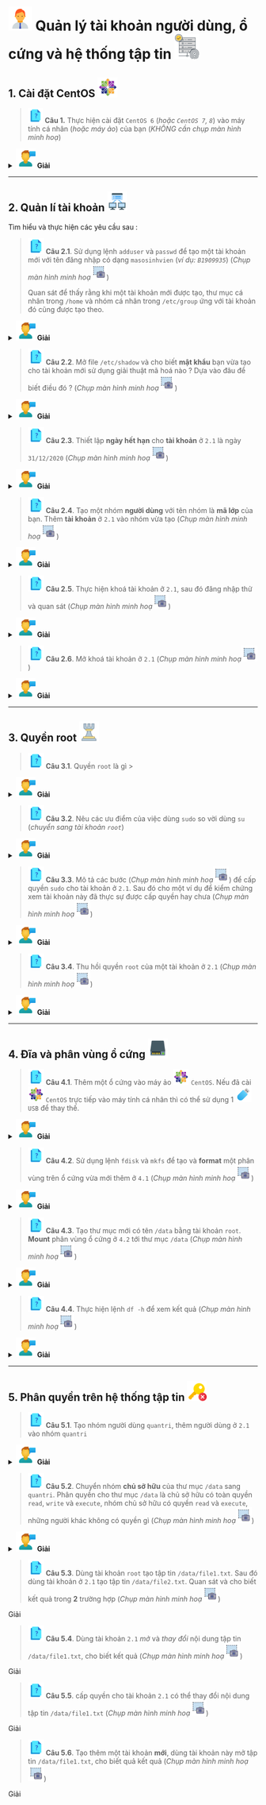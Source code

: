 # ![icons8-manager.png](https://raw.githubusercontent.com/Zenfection/Image/master/2021/03/17-20-04-53-icons8-manager.png) Quản lý tài khoản người dùng, ổ cứng và hệ thống tập tin ![EXPERT SYSTEM.png](https://raw.githubusercontent.com/Zenfection/Image/master/2021/03/17-20-05-27-EXPERT%20SYSTEM.png)

## 1. Cài đặt CentOS <img src="https://raw.githubusercontent.com/Zenfection/Image/master/2021/03/17-20-13-14-icons8-centos.png" title="" alt="icons8-centos.png" width="40">

> <img src="https://raw.githubusercontent.com/Zenfection/Image/master/2021/03/17-20-06-29-icons8-questions.png" title="" alt="icons8-questions.png" width="30"> **Câu 1.** Thực hiện cài đặt `CentOS 6` (*hoặc `CentOS 7`, `8`*) vào máy tính cá nhân (*hoặc máy ảo*) của bạn (*KHÔNG cần chụp màn hình minh hoạ*)

<details>
<summary><b><img src="https://raw.githubusercontent.com/Zenfection/Image/master/2021/03/08-16-44-05-icons8-consultation.png" width ="40"> Giải</b></summary>

<br>

Link file ISO [CentOS 8](https://www.centos.org/download/)

</details>

---

## 2. Quản lí tài khoản <img src="https://raw.githubusercontent.com/Zenfection/Image/master/2021/03/18-20-33-54-icons8-networking_manager.png" title="" alt="icons8-networking_manager.png" width="40">

Tìm hiểu và thực hiện các yêu cầu sau : 

> ![icons8-questions.png](https://raw.githubusercontent.com/Zenfection/Image/master/2021/03/17-20-14-01-icons8-questions.png) **Câu 2.1**. Sử dụng lệnh `adduser` và `passwd` để tạo một tài khoản mới với tên đăng nhập có dạng `masosinhvien` (*ví dụ: `B1909935`*)  (*Chụp màn hình minh hoạ*![icons8-screenshot.png](https://raw.githubusercontent.com/Zenfection/Image/master/2021/03/17-20-16-22-icons8-screenshot.png))
> 
> Quan sát để thấy rằng khi một tài khoản mới được tạo, thư mục cá nhân trong `/home` và nhóm cá nhân trong `/etc/group` ứng với tài khoản đó cũng được tạo theo.

<details>
<summary><b><img src="https://raw.githubusercontent.com/Zenfection/Image/master/2021/03/08-16-44-05-icons8-consultation.png" width ="40"> Giải</b></summary>

<br>

- Sử dụng tài khoản `root` để tạo người dùng mới như sau : 

![8c66dc280146f318aa571.jpg](https://raw.githubusercontent.com/Zenfection/Image/master/2021/03/28-16-00-36-8c66dc280146f318aa571.jpg)

- Sử dụng lệnh `ls` hiển thị danh sách các file trong thư mục : 
  
  ![9a13345ce9321b6c42232.jpg](https://raw.githubusercontent.com/Zenfection/Image/master/2021/03/28-16-00-41-9a13345ce9321b6c42232.jpg)

- Sử dụng lệnh `cat` để xem nội dung bên trong file : 
  
  ![8c6c7d23a04d52130b5c4.jpg](https://raw.githubusercontent.com/Zenfection/Image/master/2021/03/28-16-00-34-8c6c7d23a04d52130b5c4.jpg)
  
  ![fd15315aec341e6a47253.jpg](https://raw.githubusercontent.com/Zenfection/Image/master/2021/03/28-16-29-14-fd15315aec341e6a47253.jpg)

</details>

> ![icons8-questions.png](https://raw.githubusercontent.com/Zenfection/Image/master/2021/03/17-20-14-01-icons8-questions.png) **Câu 2.2**. Mở file `/etc/shadow` và cho biết **mật khẩu** bạn vừa tạo cho tài khoản mới sử dụng giải thuật mã hoá nào ? Dựa vào đâu để biết điều đó ? (*Chụp màn hình minh hoạ*![icons8screenshotpng](https://raw.githubusercontent.com/Zenfection/Image/master/2021/03/17-20-16-22-icons8-screenshot.png))

<details>
<summary><b><img src="https://raw.githubusercontent.com/Zenfection/Image/master/2021/03/08-16-44-05-icons8-consultation.png" width ="40"> Giải</b></summary>

<br>

Sử dụng lệnh `cat` để xem nội dung bên trong file : 

![2a04a263790d8b53d21c.jpg](https://raw.githubusercontent.com/Zenfection/Image/master/2021/03/28-16-01-12-2a04a263790d8b53d21c.jpg)

![078991ee4a80b8dee191.png](https://raw.githubusercontent.com/Zenfection/Image/master/2021/03/28-16-32-01-078991ee4a80b8dee191.png)

==> ![icons8-centos.png](https://raw.githubusercontent.com/Zenfection/Image/master/2021/03/28-16-40-46-icons8-centos.png)`CentOS` sử dụng <img src="https://raw.githubusercontent.com/Zenfection/Image/master/2021/03/28-16-40-55-sha512.png" title="" alt="sha512.png" width="30">`SHA512` để mã hoá mật khẩu, vì có ký hiệu `$6` trước dãy mật khẩu đã mã hoá 

</details>

> ![icons8questionspng](https://raw.githubusercontent.com/Zenfection/Image/master/2021/03/17-20-14-01-icons8-questions.png) **Câu 2.3**. Thiết lập **ngày hết hạn** cho **tài khoản** ở `2.1` là ngày `31/12/2020` (*Chụp màn hình minh hoạ*![icons8screenshotpng](https://raw.githubusercontent.com/Zenfection/Image/master/2021/03/17-20-16-22-icons8-screenshot.png))

<details>
<summary><b><img src="https://raw.githubusercontent.com/Zenfection/Image/master/2021/03/08-16-44-05-icons8-consultation.png" width ="40"> Giải</b></summary>

<br>

Sử dụng (Yêu cầu người dùng `root`) : 

- `usermod -e <date> <user>` : đặt ngày hết hạn cho tài khoản cụ thể
- `chage -l <user>` : Hiển thị thông tin hết hạn tài khoản cụ thể

![f58088d2acbb5ee507aa.jpg](https://raw.githubusercontent.com/Zenfection/Image/master/2021/03/28-16-43-22-f58088d2acbb5ee507aa.jpg)

</details>

> ![icons8questionspng](https://raw.githubusercontent.com/Zenfection/Image/master/2021/03/17-20-14-01-icons8-questions.png) **Câu 2.4**. Tạo một nhóm **người dùng** với tên nhóm là **mã lớp** của bạn. Thêm **tài khoản** ở `2.1` vào nhóm vừa tạo (*Chụp màn hình minh hoạ*![icons8screenshotpng](https://raw.githubusercontent.com/Zenfection/Image/master/2021/03/17-20-16-22-icons8-screenshot.png))

<details>
<summary><b><img src="https://raw.githubusercontent.com/Zenfection/Image/master/2021/03/08-16-44-05-icons8-consultation.png" width ="40"> Giải</b></summary>

<br>

Sử dụng  (*yêu cầu người dùng `root`*) : 

- `groupadd <group>` : thêm nhóm người dùng
- `usermod -a -G <group> <user>`  : thêm người dùng vào nhóm
- `groups <user>` : Kiểm tra người dùng thuộc tất cả nhóm nào

![473b60074d6ebf30e67f.jpg](https://raw.githubusercontent.com/Zenfection/Image/master/2021/03/28-16-44-59-473b60074d6ebf30e67f.jpg) 

</details>

> ![icons8questionspng](https://raw.githubusercontent.com/Zenfection/Image/master/2021/03/17-20-14-01-icons8-questions.png) **Câu 2.5**. Thực hiện khoá tài khoản ở `2.1`, sau đó đăng nhập thử và quan sát (*Chụp màn hình minh hoạ*![icons8screenshotpng](https://raw.githubusercontent.com/Zenfection/Image/master/2021/03/17-20-16-22-icons8-screenshot.png))

<details>
<summary><b><img src="https://raw.githubusercontent.com/Zenfection/Image/master/2021/03/08-16-44-05-icons8-consultation.png" width ="40"> Giải</b></summary>

<br>

Sử dụng (*yêu cầu người dùng `root`*) : 

- `usermod -L <user>` : khoá tài khoản người dùng
  
  ![a308236c4805ba5be314.jpg](https://raw.githubusercontent.com/Zenfection/Image/master/2021/03/28-16-49-24-a308236c4805ba5be314.jpg)
  
  > ⚠️ Sau khi **khoá tài khoản**, chuỗi mật khẩu mã hoá sẽ thêm `!` vào trước.
  > 
  > ![b5dac547ca2e3870613f.jpg](https://raw.githubusercontent.com/Zenfection/Image/master/2021/03/28-16-51-20-b5dac547ca2e3870613f.jpg)

- Sử dụng lệnh `su` để chuyển tài khoản : 
  
  ![465051cd5ea4acfaf5b5.jpg](https://raw.githubusercontent.com/Zenfection/Image/master/2021/03/28-16-53-13-465051cd5ea4acfaf5b5.jpg)
  
  > ⚠️ Ở ![icons8-centos.png](https://raw.githubusercontent.com/Zenfection/Image/master/2021/03/28-16-40-46-icons8-centos.png) `CentOS 8` khi ta **khoá tài khoản**, màn hình đăng nhập sẽ không có tài khoản đã khoá  
  > 
  > <img src="https://raw.githubusercontent.com/Zenfection/Image/master/2021/03/28-16-54-32-499567e10988fbd6a299.jpg" title="" alt="499567e10988fbd6a299.jpg" width="243">

</details>

> ![icons8questionspng](https://raw.githubusercontent.com/Zenfection/Image/master/2021/03/17-20-14-01-icons8-questions.png) **Câu 2.6**. Mở khoá tài khoản ở `2.1` (*Chụp màn hình minh hoạ*![icons8screenshotpng](https://raw.githubusercontent.com/Zenfection/Image/master/2021/03/17-20-16-22-icons8-screenshot.png))

<details>
<summary><b><img src="https://raw.githubusercontent.com/Zenfection/Image/master/2021/03/08-16-44-05-icons8-consultation.png" width ="40"> Giải</b></summary>

<br>

Sử dụng (*yêu cầu tài khoản `root`*) : 

- `usermod -U <user>` : Mở khoá tài khoản
  
  ![53535b7a3013c24d9b02.jpg](https://raw.githubusercontent.com/Zenfection/Image/master/2021/03/28-16-57-45-53535b7a3013c24d9b02.jpg)
  
  > ⚠️ Sau khi  **mớ khoá**, chuỗi mật khẩu sẽ xoá đi `!` trước nó ==> trở lại như xưa

- Sử dụng lệnh `su` để chuyển đổi tài khoản (*từ tài khoản thường*) : 
  
  ![0dc2abebc08232dc6b93.jpg](https://raw.githubusercontent.com/Zenfection/Image/master/2021/03/28-16-59-02-0dc2abebc08232dc6b93.jpg)
  
  > ⚠️ Màn hình đăng nhập đã hiện thị tài khoản 
  > 
  > <img title="" src="https://raw.githubusercontent.com/Zenfection/Image/master/2021/03/28-16-59-32-8ad527cc4aa5b8fbe1b4.jpg" alt="8ad527cc4aa5b8fbe1b4.jpg" width="292">

</details>

---

## 3. Quyền root <img src="https://raw.githubusercontent.com/Zenfection/Image/master/2021/03/18-20-40-22-icons8-rook.png" title="" alt="icons8-rook.png" width="40">

> ![icons8questionspng](https://raw.githubusercontent.com/Zenfection/Image/master/2021/03/17-20-14-01-icons8-questions.png) **Câu 3.1**. Quyền `root` là gì > 

<details>
<summary><b><img src="https://raw.githubusercontent.com/Zenfection/Image/master/2021/03/08-16-44-05-icons8-consultation.png" width ="40"> Giải</b></summary>

<br>

Quyền `root` là quyền thực thi cao dưới người quản trị cao nhất.

</details>

> ![icons8questionspng](https://raw.githubusercontent.com/Zenfection/Image/master/2021/03/17-20-14-01-icons8-questions.png) **Câu 3.2**. Nêu các ưu điểm của việc dùng `sudo` so vời dùng `su` (*chuyển sang tài khoản `root`*)

<details>
<summary><b><img src="https://raw.githubusercontent.com/Zenfection/Image/master/2021/03/08-16-44-05-icons8-consultation.png" width ="40"> Giải</b></summary>

<br>

Có sự khác biệt lớn giữa các lệnh **`su`** và **`sudo`**:

- **`su`** chuyển bạn sang **tài khoản người dùng `root`**.
- **`sudo`** chạy lệnh với **đặc quyền `root`**.

Về cơ bản, **`sudo`** là một **binary setuid** là thực hiện lệnh **`root`** thay mặt người dùng uỷ quyền khác.

</details>

> ![icons8questionspng](https://raw.githubusercontent.com/Zenfection/Image/master/2021/03/17-20-14-01-icons8-questions.png) **Câu 3.3**. Mô tả các bước (*Chụp màn hình minh hoạ*![icons8screenshotpng](https://raw.githubusercontent.com/Zenfection/Image/master/2021/03/17-20-16-22-icons8-screenshot.png)) để cấp quyền `sudo` cho tài khoản ở `2.1`. Sau đó cho một ví dụ để kiểm chứng xem tài khoản này đã thực sự được cấp quyền hay chưa (*Chụp màn hình minh hoạ*![icons8screenshotpng](https://raw.githubusercontent.com/Zenfection/Image/master/2021/03/17-20-16-22-icons8-screenshot.png))

<details>
<summary><b><img src="https://raw.githubusercontent.com/Zenfection/Image/master/2021/03/08-16-44-05-icons8-consultation.png" width ="40"> Giải</b></summary>

<br>

Để cho riêng người dùng quyền truy cập **`root`**, bạn cần thêm người dùng vào nhóm quyền truy cập **`root`**.

- **B1** : Gõ lệnh `visudo` dưới tài khoản `root` 
  
  ![7cf08edccfb43dea64a5.jpg](https://raw.githubusercontent.com/Zenfection/Image/master/2021/03/28-17-05-59-7cf08edccfb43dea64a5.jpg)

- **B2** : Kéo xuống tìm và chỉnh sửa như sau : 
  
  ![cf8f86a2c7ca35946cdb.jpg](https://raw.githubusercontent.com/Zenfection/Image/master/2021/03/28-17-08-32-cf8f86a2c7ca35946cdb.jpg) 
  
  > 💡 Tuy nhiên tôi khuyên bạn nên cấp quyền `root` cho `group`, vì ta có thể dễ dàng quản lí nó, `CentOS 8` đã tạo cho ta sẵn nhóm `wheel`

- **B3**: Thêm tài khoản vào nhóm `wheel` : 
  
  ![d57f9451d53927677e28.jpg](https://raw.githubusercontent.com/Zenfection/Image/master/2021/03/28-17-09-44-d57f9451d53927677e28.jpg)

==> Vậy là đã xong các bước cấp quyền `root` cho tài khoản , thử như sau : 

> ![eca6a488e5e017be4ef1.jpg](https://raw.githubusercontent.com/Zenfection/Image/master/2021/03/28-17-14-26-eca6a488e5e017be4ef1.jpg)
> 
> ![dd1c8732c65a34046d4b.jpg](https://raw.githubusercontent.com/Zenfection/Image/master/2021/03/28-17-14-33-dd1c8732c65a34046d4b.jpg)
> 
> ==> Vậy là chúng ta không cần tài khoản `root` vẫn có thể vào file `/etc/shadow`

</details>

> ![icons8questionspng](https://raw.githubusercontent.com/Zenfection/Image/master/2021/03/17-20-14-01-icons8-questions.png) **Câu 3.4**. Thu hồi quyền `root` của một tài khoản ở `2.1` (*Chụp màn hình minh hoạ*![icons8screenshotpng](https://raw.githubusercontent.com/Zenfection/Image/master/2021/03/17-20-16-22-icons8-screenshot.png))

<details>
<summary><b><img src="https://raw.githubusercontent.com/Zenfection/Image/master/2021/03/08-16-44-05-icons8-consultation.png" width ="40"> Giải</b></summary>

<br>

Sử dụng `gpasswd -d &lt;user&gt; &lt;group&gt;` : Xoá người dùng ra khỏi nhóm

![6458a4abefc31d9d44d2.jpg](https://raw.githubusercontent.com/Zenfection/Image/master/2021/03/28-17-17-33-6458a4abefc31d9d44d2.jpg)

==> Vậy là đã thu hồi quyền `root` cho tài khoản, thử như sau : 

> ![51cca93fe25710094946.jpg](https://raw.githubusercontent.com/Zenfection/Image/master/2021/03/28-17-17-37-51cca93fe25710094946.jpg)
> 
> ==> Vậy là tài khoản `B1909935_CTU` không thể truy cập vào file `/etc/shadow`

</details>

---

## 4. Đĩa và phân vùng ổ cứng <img src="https://raw.githubusercontent.com/Zenfection/Image/master/2021/03/18-20-43-48-icons8-ssd.png" title="" alt="icons8-ssd.png" width="40">

> ![icons8questionspng](https://raw.githubusercontent.com/Zenfection/Image/master/2021/03/17-20-14-01-icons8-questions.png) **Câu 4.1**. Thêm một ổ cứng vào máy ảo ![icons8-centos.png](https://raw.githubusercontent.com/Zenfection/Image/master/2021/03/18-20-45-54-icons8-centos.png) `CentOS`. Nếu đã cài ![icons8-centos.png](https://raw.githubusercontent.com/Zenfection/Image/master/2021/03/18-20-45-54-icons8-centos.png) `CentOS` trực tiếp vào máy tính cá nhân thì có thể sử dụng  1 ![icons8-usb_memory_stick.png](https://raw.githubusercontent.com/Zenfection/Image/master/2021/03/18-20-45-37-icons8-usb_memory_stick.png)`USB` để thay thế.

<details>
<summary><b><img src="https://raw.githubusercontent.com/Zenfection/Image/master/2021/03/08-16-44-05-icons8-consultation.png" width ="40"> Giải</b></summary>

<br>

Cắm ![icons8usbmemorystickpng](https://raw.githubusercontent.com/Zenfection/Image/master/2021/03/18-20-45-37-icons8-usb_memory_stick.png)`USB` vào máy và gõ lệnh `sudo fdisk -l` để xem thiết bị : 

![196b4ebaa3d2518c08c3.jpg](https://raw.githubusercontent.com/Zenfection/Image/master/2021/03/28-17-21-45-196b4ebaa3d2518c08c3.jpg)

![78247bb4b6dc44821dcd.jpg](https://raw.githubusercontent.com/Zenfection/Image/master/2021/03/28-17-22-30-78247bb4b6dc44821dcd.jpg)

==> Vậy ![icons8usbmemorystickpng](https://raw.githubusercontent.com/Zenfection/Image/master/2021/03/18-20-45-37-icons8-usb_memory_stick.png)`USB` của ta là `/dev/sde` và có dung lượng `14.3GB` 

</details>

>  ![icons8questionspng](https://raw.githubusercontent.com/Zenfection/Image/master/2021/03/17-20-14-01-icons8-questions.png) **Câu 4.2**. Sử dụng lệnh `fdisk` và `mkfs` để tạo và **format** một phân vùng trên ổ cứng vừa mới thêm ở `4.1` (*Chụp màn hình minh hoạ*![icons8screenshotpng](https://raw.githubusercontent.com/Zenfection/Image/master/2021/03/17-20-16-22-icons8-screenshot.png))

<details>
<summary><b><img src="https://raw.githubusercontent.com/Zenfection/Image/master/2021/03/08-16-44-05-icons8-consultation.png" width ="40"> Giải</b></summary>

<br>

**B1** : Gõ lệnh `fdisk <đưỡng dẫn ổ cứng>`

![b80fcc8201eaf3b4aafb.jpg](https://raw.githubusercontent.com/Zenfection/Image/master/2021/03/28-21-25-57-b80fcc8201eaf3b4aafb.jpg)

> 💡 Gõ `m` để đọc hướng dẫn 
> 
> ==> Nếu ố cứng có dữ liệu hãy gõ `d` để xoá ổ cứng

**B2** : Gõ `n` để tạo phân vùng mới

![00371ca1d1c923977ad8 (1).jpg](https://raw.githubusercontent.com/Zenfection/Image/master/2021/03/28-20-16-12-00371ca1d1c923977ad8%20(1).jpg)

**B3:** Gõ `w` để ghi phân vùng 

![bb709fe6528ea0d0f99f.jpg](https://raw.githubusercontent.com/Zenfection/Image/master/2021/03/28-20-16-35-bb709fe6528ea0d0f99f.jpg)

==> Đã tạo xong phân vùng cần thiết  ![icons8-checkmark.png](https://raw.githubusercontent.com/Zenfection/Image/master/2021/03/28-20-19-20-icons8-checkmark.png)

> 💡 Kiểm tra bằng cách gõ `fdisk -l <đường dẫn ổ cứng>`
> 
> ![97f5187ed51627487e07.jpg](https://raw.githubusercontent.com/Zenfection/Image/master/2021/03/28-20-16-09-97f5187ed51627487e07.jpg)

Sử dụng lệnh `mkfs.<chuẩn file system> <đưỡng dẫn ổ cứng>` để **format** ổ cứng theo chuẩn `file system` mình muốn : 

![37b6493a8452760c2f43.jpg](https://raw.githubusercontent.com/Zenfection/Image/master/2021/03/28-20-16-05-37b6493a8452760c2f43.jpg)

</details>

> ![icons8questionspng](https://raw.githubusercontent.com/Zenfection/Image/master/2021/03/17-20-14-01-icons8-questions.png) **Câu 4.3**. Tạo thư mục mới có tên `/data` bằng tài khoản `root`. **Mount** phân vùng ổ cứng ở `4.2` tới thư mục `/data` (*Chụp màn hình minh hoạ*![icons8screenshotpng](https://raw.githubusercontent.com/Zenfection/Image/master/2021/03/17-20-16-22-icons8-screenshot.png))

<details>
<summary><b><img src="https://raw.githubusercontent.com/Zenfection/Image/master/2021/03/08-16-44-05-icons8-consultation.png" width ="40"> Giải</b></summary>

<br>

Sử dụng (*yêu cầu tài khoản `root`*)

- `mkdir` : tạo thư mục
- `mount <đưỡng dẫn ổ cứng> <đưỡng dẫn thư mục>` : Gắn ổ cứng vào đường dẫn cụ thể

![c3d6965b5b33a96df022.jpg](https://raw.githubusercontent.com/Zenfection/Image/master/2021/03/28-21-15-12-c3d6965b5b33a96df022.jpg)

</details>

> ![icons8questionspng](https://raw.githubusercontent.com/Zenfection/Image/master/2021/03/17-20-14-01-icons8-questions.png) **Câu 4.4**. Thực hiện lệnh `df -h` để xem kết quả (*Chụp màn hình minh hoạ*![icons8screenshotpng](https://raw.githubusercontent.com/Zenfection/Image/master/2021/03/17-20-16-22-icons8-screenshot.png))

<details>
<summary><b><img src="https://raw.githubusercontent.com/Zenfection/Image/master/2021/03/08-16-44-05-icons8-consultation.png" width ="40"> Giải</b></summary>

<br>

![8942f4cf39a7cbf992b6.jpg](https://raw.githubusercontent.com/Zenfection/Image/master/2021/03/28-21-27-18-8942f4cf39a7cbf992b6.jpg)

> 💡Ổ cứng `/dev/sde` có `15G`, khả dụng `14G` và đã sử dụng `41M(1%)` đã được mount vào trong `/data`

</details>

---

## 5. Phân quyền trên hệ thống tập tin <img src="https://raw.githubusercontent.com/Zenfection/Image/master/2021/03/18-20-49-01-icons8-remove_key.png" title="" alt="icons8-remove_key.png" width="40">

> ![icons8questionspng](https://raw.githubusercontent.com/Zenfection/Image/master/2021/03/17-20-14-01-icons8-questions.png) **Câu 5.1**. Tạo nhóm người dùng `quantri`, thêm người dùng ở `2.1` vào nhóm `quantri`

<details>
<summary><b><img src="https://raw.githubusercontent.com/Zenfection/Image/master/2021/03/08-16-44-05-icons8-consultation.png" width ="40"> Giải</b></summary>

<br>

Làm theo câu [2.4](https://github.com/Zenfection/CTU/blob/main/HocPhan/CT179-Quan_tri_he_thong/Thuchanh/buoi2.md#2-quản-lí-tài-khoản-) trên : 

![d0e5c2e90b81f9dfa090.png](https://raw.githubusercontent.com/Zenfection/Image/master/2021/03/28-21-30-11-d0e5c2e90b81f9dfa090.png)

</details>

> ![icons8questionspng](https://raw.githubusercontent.com/Zenfection/Image/master/2021/03/17-20-14-01-icons8-questions.png) **Câu 5.2**. Chuyển nhóm **chủ sỡ hữu** của thư mục `/data` sang `quantri`. Phân quyền cho thư mục `/data` là chủ sở hữu có toàn quyền `read`, `write` và `execute`, nhóm chủ sở hữu có quyền `read` và `execute`, những người khác không có quyền gì (*Chụp màn hình minh hoạ*![icons8screenshotpng](https://raw.githubusercontent.com/Zenfection/Image/master/2021/03/17-20-16-22-icons8-screenshot.png))

<details>
<summary><b><img src="https://raw.githubusercontent.com/Zenfection/Image/master/2021/03/08-16-44-05-icons8-consultation.png" width ="40"> Giải</b></summary>

<br>

- Sử dụng lệnh `chgrp <group> <đưỡng dẫn>` : thay đổi nhóm sử dụng cho thư mục cụ thể 
  
  ![8225745b5d30af6ef621.png](https://raw.githubusercontent.com/Zenfection/Image/master/2021/03/28-21-37-16-8225745b5d30af6ef621.png)
  
  > 💡 Như bạn đã thấy quyền sở hữu nhóm đổi qua `quantri`
- Sử dụng lệnh `chmod <option> <đưỡng dẫn thư mục>` : thay đổi quyền cho thư mục
  
  ![4243ac3d855677082e47.png](https://raw.githubusercontent.com/Zenfection/Image/master/2021/03/28-21-37-15-4243ac3d855677082e47.png)
  
  > 💡 Như bạn đã thấy  : 
  > - `drwxr` là toàn quyền cho `user`
  > - `x` là quyền thực thi cho `group` 
  > - `---` là không có quyền gì cho `other`

</details>

> ![icons8questionspng](https://raw.githubusercontent.com/Zenfection/Image/master/2021/03/17-20-14-01-icons8-questions.png) **Câu 5.3**. Dùng tài khoản `root` tạo tập tin `/data/file1.txt`. Sau đó dùng tài khoản ở `2.1` tạo tập tin `/data/file2.txt`. Quan sát và cho biết kết quả trong **2** trường hợp (*Chụp màn hình minh hoạ*![icons8screenshotpng](https://raw.githubusercontent.com/Zenfection/Image/master/2021/03/17-20-16-22-icons8-screenshot.png))

Giải

> ![icons8questionspng](https://raw.githubusercontent.com/Zenfection/Image/master/2021/03/17-20-14-01-icons8-questions.png) **Câu 5.4**. Dùng tài khoản `2.1` *mở* và *thay đổi* nội dung tập tin `/data/file1.txt`, cho biết kết quả (*Chụp màn hình minh hoạ*![icons8screenshotpng](https://raw.githubusercontent.com/Zenfection/Image/master/2021/03/17-20-16-22-icons8-screenshot.png))

Giải

> ![icons8questionspng](https://raw.githubusercontent.com/Zenfection/Image/master/2021/03/17-20-14-01-icons8-questions.png) **Câu 5.5**. cấp quyền cho tài khoản `2.1` có thể thay đổi nội dung tập tin `/data/file1.txt` (*Chụp màn hình minh hoạ*![icons8screenshotpng](https://raw.githubusercontent.com/Zenfection/Image/master/2021/03/17-20-16-22-icons8-screenshot.png))

Giải

> ![icons8questionspng](https://raw.githubusercontent.com/Zenfection/Image/master/2021/03/17-20-14-01-icons8-questions.png) **Câu 5.6**. Tạo thêm một tài khoản **mới**, dùng tài khoản này mở tập tin `/data/file1.txt`, cho biết quả kết quả (*Chụp màn hình minh hoạ*![icons8screenshotpng](https://raw.githubusercontent.com/Zenfection/Image/master/2021/03/17-20-16-22-icons8-screenshot.png))

Giải
